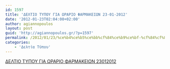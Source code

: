 ```yaml
---
id: 1597
title: 'ΔΕΛΤΙΟ ΤΥΠΟΥ ΓΙΑ ΩΡΑΡΙΟ ΦΑΡΜΑΚΕΙΩΝ 23-01-2012'
date: '2012-01-23T02:04:00+02:00'
author: agiannopoulos
layout: post
guid: 'http://agiannopoulos.gr/?p=1597'
permalink: /2012/01/23/%ce%b4%ce%b5%ce%bb%cf%84%ce%b9%ce%bf-%cf%84%cf%85%cf%80%ce%bf%cf%85-%ce%b3%ce%b9%ce%b1-%cf%89%cf%81%ce%b1%cf%81%ce%b9%ce%bf-%cf%86%ce%b1%cf%81%ce%bc%ce%b1%ce%ba%ce%b5%ce%b9%cf%89%ce%bd-23-01-2012/
categories:
    - 'Δελτία Τύπου'
---
```


[ΔΕΛΤΙΟ ΤΥΠΟΥ ΓΙΑ ΩΡΑΡΙΟ ΦΑΡΜΑΚΕΙΩΝ 23012012](http://localhost:8000/wp-content/uploads/2012/04/ceb4ceb5cebbcf84ceb9cebf-cf84cf85cf80cebfcf85-ceb3ceb9ceb1-cf89cf81ceb1cf81ceb9cebf-cf86ceb1cf81cebcceb1cebaceb5ceb9cf89cebd-23012012.doc)